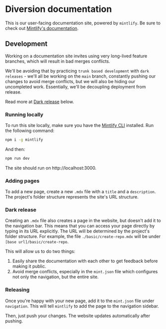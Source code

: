 # Diversion documentation

This is our user-facing documentation site, powered by `mintlify`. Be sure to check out [Mintlify's documentation](https://mintlify.com/docs/quickstart).

## Development

Working on a documentation site invites using very long-lived feature branches, which will result in bad merges conflicts.

We'll be avoiding that by practicing `trunk based development` with `dark releases` - we'll all be working on the `main` branch, constantly pushing our changes to avoid merge conflicts, but we will also be hiding our uncompleted work. Essentially, we'll be decoupling deployment from release.

Read more at [Dark release](#dark-release) below.

### Running locally

To run this site locally, make sure you have the [Mintlify CLI](https://www.npmjs.com/package/mintlify) installed. Run the following command:
```bash
npm i -g mintlify
```

And then:
```bash
npm run dev
```

The site should run on http://localhost:3000.

### Adding pages

To add a new page, create a new `.mdx` file with a `title` and a `description`. The project's folder structure represents the site's URL structure.

### Dark release
Creating an `.mdx` file also creates a page in the website, but doesn't add it to the navigation bar. This means that you can access your page directly by typing in its URL explicitly. The URL will be determined by the project's folder structure. For example, the file `./basic/create-repo.mdx` will be under `[base url]/basic/create-repo`.

This will allow us to do two things:
1. Easily share the documentation with each other to get feedback before making it public.
2. Avoid merge conflicts, especially in the `mint.json` file which configures not only the navigation, but the entire site.

### Releasing

Once you're happy with your new page, add it to the `mint.json` file under `navigation`. This will tell `mintlify` to add the page to the navigation sidebar.

Then, just push your changes. The website updates automatically after pushing.